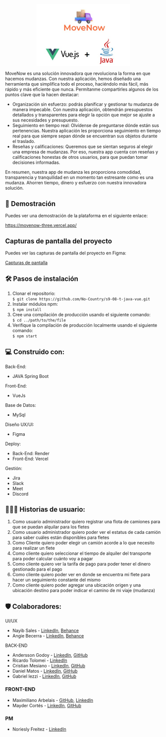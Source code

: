 

<div style="display: flex; justify-content: center;">
    <img src="documents/logo.jpeg" alt="Imagen de encabezado" style="max-width: 100%; width: 300px;">
</div>



<p>MoveNow es una solución innovadora que revoluciona la forma en que hacemos mudanzas. Con nuestra aplicación, hemos diseñado una herramienta que simplifica todo el proceso, haciéndolo más fácil, más rápido y más eficiente que nunca. Permítanme compartirles algunos de los puntos clave que la hacen destacar:</p>


<ul>
    <li>Organización sin esfuerzo: podrás planificar y gestionar tu mudanza de manera impecable. Con nuestra aplicación, obtendrán presupuestos detallados y transparentes para elegir la opción que mejor se ajuste a sus necesidades y presupuesto.</li>
    <li>Seguimiento en tiempo real: Olvídense de preguntarse dónde están sus pertenencias. Nuestra aplicación les proporciona seguimiento en tiempo real para que siempre sepan dónde se encuentran sus objetos durante el traslado.</li>
    <li>Reseñas y calificaciones: Queremos que se sientan seguros al elegir una empresa de mudanzas. Por eso, nuestra app cuenta con reseñas y calificaciones honestas de otros usuarios, para que puedan tomar decisiones informadas.</li>
</ul>

<p>En resumen, nuestra app de mudanza les proporciona comodidad, transparencia y tranquilidad en un momento tan estresante como es una mudanza. Ahorren tiempo, dinero y esfuerzo con nuestra innovadora solución.</p>

<h2>🚀 Demostración</h2>
<p>Puedes ver una demostración de la plataforma en el siguiente enlace:</p>
<a href="https://movenow-three.vercel.app/" target="_blank">https://movenow-three.vercel.app/</a>

<h2>Capturas de pantalla del proyecto</h2>
<p>Puedes ver las capturas de pantalla del proyecto en Figma:</p>
<a href="https://www.figma.com/file/e5FRUJ4A7yOmW5N2Cifcd9/MoveNow?type=design&node-id=167-481&mode=design&t=9HvNqn5i3YzNUxQo-0" target="_blank">Capturas de pantalla</a>

<h2>🛠️ Pasos de instalación</h2>
<ol>
    <li>Clonar el repositorio:</li>
    <code>$ git clone https://github.com/No-Country/s9-08-t-java-vue.git</code>
    <li>Instalar módulos npm:</li>
    <code>$ npm install</code>
    <li>Cree una compilación de producción usando el siguiente comando:</li>
    <code>$ cd ../path/to/the/file</code>
    <li>Verifique la compilación de producción localmente usando el siguiente comando:</li>
    <code>$ npm start</code>
</ol>

<h2>💻 Construido con:</h2>
<p>Back-End:</p>
<ul>
    <li>JAVA Spring Boot</li>
</ul>
<p>Front-End:</p>
<ul>
    <li>VueJs</li>
</ul>
<p>Base de Datos:</p>
<ul>
    <li>MySql</li>
</ul>
<p>Diseño UX/UI:</p>
<ul>
    <li>Figma</li>
</ul>
<p>Deploy:</p>
<ul>
    <li>Back-End: Render</li>
    <li>Front-End: Vercel</li>
</ul>
<p>Gestión:</p>
<ul>
    <li>Jira</li>
    <li>Slack</li>
    <li>Meet</li>
    <li>Discord</li>
</ul>

<h2>🙋🏼‍♀️ Historias de usuario:</h2>
<ol>
    <li>Como usuario administrador quiero registrar una flota de camiones para que se puedan alquilar para los fletes</li>
    <li>Como usuario administrador quiero poder ver el estatus de cada camión para saber cuáles están disponibles para fletes</li>
    <li>Como Cliente quiero poder elegir un camión acorde a lo que necesito para realizar un flete</li>
    <li>Como cliente quiero seleccionar el tiempo de alquiler del transporte para poder calcular cuánto voy a pagar</li>
    <li>Como cliente quiero ver la tarifa de pago para poder tener el dinero gestionado para el pago</li>
    <li>Como cliente quiero poder ver en donde se encuentra mi flete para hacer un seguimiento constante del mismo</li>
    <li>Como cliente quiero poder agregar una ubicación origen y una ubicación destino para poder indicar el camino de mi viaje (mudanza)</li>
</ol>

<h2>🛡️ Colaboradores:</h2>
<p>UI/UX</p>
<ul>
    <li>Nayib Sales - <a href="https://www.linkedin.com/in/nayib-sales-059623218">LinkedIn</a>, <a href="https://www.behance.net/nayibsales">Behance</a></li>
    <li>Angie Becerra - <a href="https://www.linkedin.com/in/angie-kelly-becerra-contreras-b55682228/">LinkedIn</a>, <a href="https://www.behance.net/angiebecerra">Behance</a></li>
</ul>
<p>BACK-END</p>
 <ul>
        <li>Andersson Godoy - <a href="https://www.linkedin.com/in/andersson-godoy/">LinkedIn</a>, <a href="https://github.com/anderssongodoy">GitHub</a></li>
        <li>Ricardo Tolomei - <a href="https://www.linkedin.com/in/ricardo-andr%C3%A9s-tolomei-99a4b380/">LinkedIn</a>
        <li>Cristian Mesiano - <a href="https://www.linkedin.com/in/cristian-gabriel-mesiano/">LinkedIn</a>, <a href="https://github.com/KBRIEL">GitHub</a></li>
        <li>Daniel Matos - <a href="https://www.linkedin.com/in/daniel-matos-echevarria/">LinkedIn</a>, <a href="https://github.com/Daniel-M12">GitHub</a></li>
        <li>Gabriel Iezzi - <a href="https://www.linkedin.com/in/gabriel-iezzi-13a405ba">LinkedIn</a>, <a href="https://github.com/gabiezzi">GitHub</a></li>
    </ul>
    <h3>FRONT-END</h3>
    <ul>
        <li>Maximiliano Arbelais - <a href="https://github.com/arbelais">GitHub</a>, <a href="https://www.linkedin.com/in/arbelaism">LinkedIn</a></li>
        <li>Mayder Cortés - <a href="https://www.linkedin.com/in/mayderc/">LinkedIn</a>, <a href="https://github.com/MayderC">GitHub</a></li>
    </ul>
    <h3>PM</h3>
    <ul>
        <li>Noriesly Freitez - <a href="https://www.linkedin.com/in/norielsyfreitez/">LinkedIn</a></li> 
        
   

